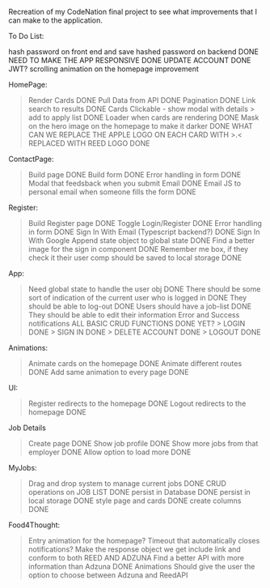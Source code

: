 Recreation of my CodeNation final project to see what improvements that I can make to the application.

To Do List:

hash password on front end and save hashed password on backend DONE
NEED TO MAKE THE APP RESPONSIVE DONE
UPDATE ACCOUNT DONE
JWT?
scrolling animation on the homepage improvement


HomePage:
> Render Cards DONE
> Pull Data from API DONE
> Pagination DONE
> Link search to results DONE
> Cards Clickable - show modal with details > add to apply list DONE
> Loader when cards are rendering DONE 
> Mask on the hero image on the homepage to make it darker DONE
> WHAT CAN WE REPLACE THE APPLE LOGO ON EACH CARD WITH >.< REPLACED WITH REED LOGO DONE

ContactPage:
> Build page DONE
> Build form DONE
> Error handling in form DONE
> Modal that feedsback when you submit Email DONE
> Email JS to personal email when someone fills the form DONE

Register:
> Build Register page DONE
> Toggle Login/Register DONE
> Error handling in form DONE
> Sign In With Email (Typescript backend?) DONE
> Sign In With Google 
> Append state object to global state DONE
> Find a better image for the sign in component DONE
> Remember me box, if they check it their user comp should be saved to local storage DONE

App: 
> Need global state to handle the user obj DONE
> There should be some sort of indication of the current user who is logged in DONE
> They should be able to log-out DONE 
> Users should have a job-list DONE
> They should be able to edit their information
> Error and Success notifications
> ALL BASIC CRUD FUNCTIONS DONE YET?
    > LOGIN DONE
    > SIGN IN DONE
    > DELETE ACCOUNT DONE
    > LOGOUT DONE 

Animations: 
> Animate cards on the homepage DONE
> Animate different routes DONE
> Add same animation to every page DONE

UI:
> Register redirects to the homepage DONE
> Logout redirects to the homepage DONE


Job Details
> Create page DONE
> Show job profile DONE
> Show more jobs from that employer DONE
> Allow option to load more DONE

MyJobs: 
> Drag and drop system to manage current jobs DONE
> CRUD operations on JOB LIST DONE
> persist in Database DONE
> persist in local storage DONE
> style page and cards DONE
> create columns DONE

Food4Thought:
> Entry animation for the homepage?
> Timeout that automatically closes notifications?
> Make the response object we get include link and conform to both REED AND ADZUNA 
> Find a better API with more information than Adzuna DONE
> Animations
> Should give the user the option to choose between Adzuna and ReedAPI